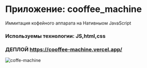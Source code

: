 # Приложение: cooffee_machine

Иммитация кофейного аппарата на Нативныом JavaScript 

### Используемы технологии: JS,html,css

### ДЕПЛОЙ https://cooffee-machine.vercel.app/

<img url="https://github.com/Yurbol2014/img/blob/main/coffe-machine.png" alt="coffe-machine">

